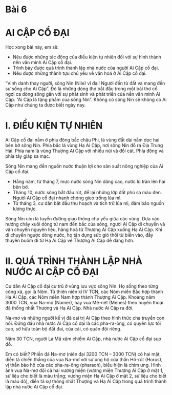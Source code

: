 # Bài 6
# AI CẬP CỔ ĐẠI

Học xong bài này, em sẽ:
* Nêu được những tác động của điều kiện tự nhiên đối với sự hình thành nền văn minh Ai Cập cổ đại.
* Trình bày được quá trình thành lập nhà nước của người Ai Cập cổ đại.
* Nêu được những thành tựu chủ yếu về văn hoá ở Ai Cập cổ đại.

“Vinh danh thay người, sông Nin (Nile) vĩ đại! Người đến từ đất và mang đến sự sống cho Ai Cập”. Đó là những dòng thơ bắt đầu trong một bài thơ cổ ngợi ca dòng sông gắn với sự phát sinh và phát triển của nền văn minh Ai Cập. “Ai Cập là tặng phẩm của sông Nin”. Không có sông Nin sẽ không có Ai Cập như chúng ta được biết ngày nay.

# I. ĐIỀU KIỆN TỰ NHIÊN

Ai Cập cổ đại nằm ở phía đông bắc châu Phi, là vùng đất dài nằm dọc hai bên bờ sông Nin. Phía bắc là vùng Hạ Ai Cập, nơi sông Nin đổ ra Địa Trung Hải. Phía nam là vùng Thượng Ai Cập với nhiều núi và đồi cát. Phía đông và phía tây giáp sa mạc.

Sông Nin mang đến nguồn nước thuận lợi cho sản xuất nông nghiệp của Ai Cập cổ đại.

* Hằng năm, từ tháng 7, mực nước sông Nin dâng cao, nước lũ tràn lên hai bên bờ.
* Tháng 10, nước sông bắt đầu rút, để lại những lớp đất phù sa màu đen. Người Ai Cập cổ đại nhanh chóng gieo trồng lúa mì.
* Từ tháng 3, cư dân bắt đầu thu hoạch và tích trữ lúa mì, đảm bảo nguồn lương thực.

Sông Nin còn là tuyến đường giao thông chủ yếu giữa các vùng. Dựa vào hướng chảy xuôi dòng từ nam đến bắc của sông, người Ai Cập di chuyển và vận chuyển nguyên liệu, hàng hoá từ Thượng Ai Cập xuống Hạ Ai Cập. Khi di chuyển ngược dòng nước, họ tận dụng sức gió thổi từ biển vào, đẩy thuyền buồm đi từ Hạ Ai Cập về Thượng Ai Cập dễ dàng hơn.

# II. QUÁ TRÌNH THÀNH LẬP NHÀ NƯỚC AI CẬP CỔ ĐẠI

Cư dân Ai Cập cổ đại cư trú ở vùng lưu vực sông Nin. Họ sống theo từng công xã, gọi là Nôm. Từ thiên niên kỉ IV TCN, các Nôm miền Bắc hợp thành Hạ Ai Cập, các Nôm miền Nam hợp thành Thượng Ai Cập. Khoảng năm 3000 TCN, vua Na-mơ (Namer), hay vua Mê-nét (Menes) theo huyền thoại đã thống nhất Thượng và Hạ Ai Cập. Nhà nước Ai Cập ra đời.

Na-mơ và những người kế vị đã cai trị Ai Cập theo hình thức cha truyền con nối. Đứng đầu nhà nước Ai Cập cổ đại là các pha-ra-ông, có quyền lực tối cao, sở hữu toàn bộ đất đai, của cải, có quân đội riêng.

Năm 30 TCN, người La Mã xâm chiếm Ai Cập, nhà nước Ai Cập cổ đại sụp đổ.

Em có biết?
Phiến đá Na-mơ (niên đại 3200 TCN – 3000 TCN) có hai mặt, diễn tả chiến thắng của vua Na-mơ với sự ủng hộ của thần Hô-rút (Horus), vị thần bảo hộ của các pha-ra-ông (pharaoh), biểu hiện là chim ưng. Hình ảnh vua Na-mơ đội cả hai vương miện (vương miện Thượng Ai Cập ở mặt 1, sử liệu cho biết là màu trắng; vương miện Hạ Ai Cập ở mặt 2, sử liệu cho biết là màu đỏ), diễn tả sự thống nhất Thượng và Hạ Ai Cập trong quá trình thành lập nhà nước Ai Cập cổ đại.

